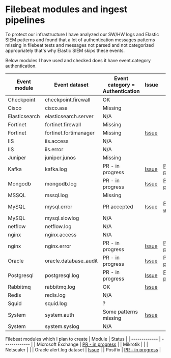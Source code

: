 # Filebeat modules and ingest pipelines

To protect our infrastructure I have analyzed our SW/HW logs and Elastic SIEM patterns and found that a lot of authentication messages patterns missing in filebeat tests and messages not parsed and not categorized appropriately that's why Elastic SIEM skips these events.

Below modules I have used and checked does it have event.category authentication.

| Event module  | Event dataset | Event category = Authentication | Issue | PR |
| ------------- | ------------- | ------------------------------- | ----- | -- |
| Checkpoint | checkpoint.firewall | OK |
| Cisco | cisco.asa | Missing |
| Elasticsearch | elasticsearch.server |  N/A |
| Fortinet | fortinet.firewall | Missing |
| Fortinet | fortinet.fortimanager | Missing | [Issue](https://github.com/elastic/beats/issues/34023) |
| IIS | iis.access | N/A |
| IIS | iis.error | N/A |
| Juniper	| juniper.junos |	Missing |
| Kafka |	kafka.log | PR - in progress | [Issue](https://github.com/elastic/beats/issues/32229) | [PR - in progress](https://github.com/elastic/beats/pull/34683) |
| Mongodb |	mongodb.log | PR - in progress | [Issue](https://github.com/elastic/beats/issues/32248) | [PR - in progress](https://github.com/elastic/beats/pull/34731) |
| MSSQL |	mssql.log	| Missing |
| MySQL | mysql.error	| PR accepted | [Issue](https://github.com/elastic/beats/issues/32231) | [PR accepted](https://github.com/elastic/beats/pull/34810) |
| MySQL |	mysql.slowlog	| N/A |
| netflow	| netflow.log	| N/A |
| nginx	| nginx.access| N/A |
| nginx	| nginx.error	| PR - in progress | [Issue](https://github.com/elastic/beats/issues/32157) | [PR - in progress](https://github.com/elastic/beats/pull/34704) |
| Oracle | oracle.database_audit | PR - in progress | [Issue](https://github.com/elastic/beats/issues/30975) |[PR - in progress](https://github.com/elastic/beats/pull/35127) |
| Postgresql |postgresql.log	| PR - in progress | [Issue](https://github.com/elastic/beats/issues/32228) | [PR - in progress](https://github.com/elastic/beats/pull/34744) |
| Rabbitmq	| rabbitmq.log| OK | [Issue](https://github.com/elastic/beats/issues/32255) |
| Redis	| redis.log |	N/A |
| Squid	| squid.log	| ? |
| System | system.auth |  Some patterns missing | [Issue](https://github.com/elastic/beats/issues/35044) |
| System | system.syslog | N/A |

Filebeat modules which I plan to create 
| Module | Status |
| ------------- | ------------- | 
| Microsoft Exchange | [PR - in progress](https://github.com/elastic/beats/pull/35004) |
| Mikrotik | |
| Netscaler	| |
| Oracle alert.log dataset | [Issue](https://github.com/elastic/beats/issues/34056) |
| Postfix | [PR - in progress](https://github.com/elastic/beats/pull/34980) |
